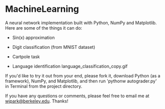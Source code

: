# MachineLearning
A neural network implementation built with Python, NumPy and Matplotlib. Here are some of the things it can do:

- Sin(x) approximation

- Digit classification (from MNIST dataset)

- Cartpole task

- Language identification
language_classification_copy.gif

If you'd like to try it out from your end, please fork it, download Python (as a framework), NumPy, and Matplotlib, and then run 'pythonw autograder.py' in Terminal from the project directory.

If you have any questions or comments, please feel free to email me at wjpark@berkeley.edu. Thanks!
